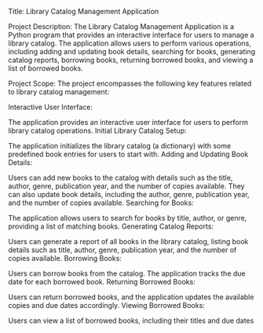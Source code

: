 Title: Library Catalog Management Application

Project Description:
The Library Catalog Management Application is a Python program that provides an interactive interface for users to manage a library catalog. The application allows users to perform various operations, including adding and updating book details, searching for books, generating catalog reports, borrowing books, returning borrowed books, and viewing a list of borrowed books.

Project Scope:
The project encompasses the following key features related to library catalog management:

Interactive User Interface:

The application provides an interactive user interface for users to perform library catalog operations.
Initial Library Catalog Setup:

The application initializes the library catalog (a dictionary) with some predefined book entries for users to start with.
Adding and Updating Book Details:

Users can add new books to the catalog with details such as the title, author, genre, publication year, and the number of copies available. They can also update book details, including the author, genre, publication year, and the number of copies available.
Searching for Books:

The application allows users to search for books by title, author, or genre, providing a list of matching books.
Generating Catalog Reports:

Users can generate a report of all books in the library catalog, listing book details such as title, author, genre, publication year, and the number of copies available.
Borrowing Books:

Users can borrow books from the catalog. The application tracks the due date for each borrowed book.
Returning Borrowed Books:

Users can return borrowed books, and the application updates the available copies and due dates accordingly.
Viewing Borrowed Books:

Users can view a list of borrowed books, including their titles and due dates